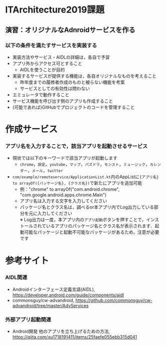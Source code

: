 # ITArchitecture2019課題

## 演習：オリジナルなAdnroidサービスを作る
### 以下の条件を満たすサービスを実装する
- 実装方法やサービス・AIDLの詳細は，各自で予習
- アプリ外からアクセス可とすること
  - AIDLを使うことが目的
- 実装するサービスが提供する機能は，各自オリジナルなものを考えること
  - 昨年度までの履修者作成のものと被らない機能を考案
  - サービスとしての有効性は問わない
- エミュレータで動作すること
- サービス機能を呼び出す側のアプリも作成すること
- (可能であれば)GitHubでプロジェクトのコードを管理すること

# 作成サービス
### アプリ名を入力することで，該当アプリを起動させるサービス
- 現状では以下のキーワードで該当アプリが起動します
  - `chrome`，`設定`，`youtube`，`マップ`，`パズドラ`，`モンスト`，`ミュージック`，`カレンダー`，`メール`，`twitter`
- `com/example/remoteservice/ApplicationList.kt`内のAppListに`{アプリ名} to arrayOf({パッケージ名}, {クラス名})`で新たにアプリを追加可能
  - 例："chrome" to arrayOf("com.android.chrome", "com.google.android.apps.chrome.Main")
  - アプリ名は入力する文字を入力してください
  - パッケージ名とクラス名は，調べるor本アプリ内でLog出力している部分を元に入力してください  
  ※ Log出力は一度，本アプリ内の`アプリ起動`ボタンを押すことで，インストールされているアプリのパッケージ名とクラス名が表示されます．起動可能なパッケージと起動不可能なパッケージがあるため，注意が必要です

# 参考サイト
### AIDL関連
- Androidインターフェース定義言語(AIDL), https://developer.android.com/guide/components/aidl
- commonsguy/cw-advandroid, https://github.com/commonsguy/cw-advandroid/tree/master/AdvServices

### 外部アプリ起動関連
- Android開発 他のアプリを立ち上げるための方法, https://qiita.com/xu1718191411/items/25faefe055ebb315d041
